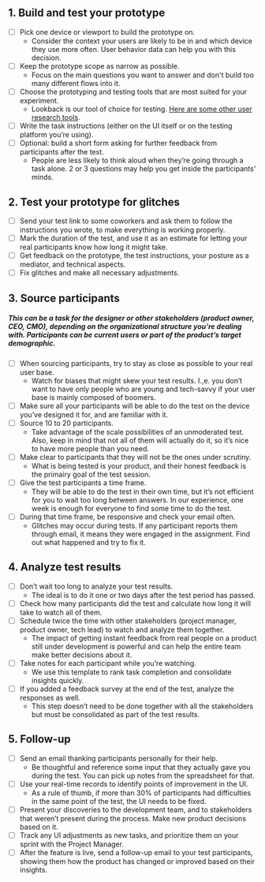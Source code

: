 ## 1. Build and test your prototype
* [ ] Pick one device or viewport to build the prototype on. 
    * Consider the context your users are likely to be in and which device they use more often. User behavior data can help you with this decision.
* [ ] Keep the prototype scope as narrow as possible.
    * Focus on the main questions you want to answer and don't build too many different flows into it. 
* [ ] Choose the prototyping and testing tools that are most suited for your experiment.
    * Lookback is our tool of choice for testing. [Here are some other user research tools](https://www.userinterviews.com/ux-research-field-guide-chapter/user-research-tools#toc-element-5).
* [ ] Write the task instructions (either on the UI itself or on the testing platform you’re using).
* [ ] Optional: build a short form asking for further feedback from participants after the test.
    * People are less likely to think aloud when they’re going through a task alone. 2 or 3 questions may help you get inside the participants' minds.

## 2. Test your prototype for glitches
* [ ] Send your test link to some coworkers and ask them to follow the instructions you wrote, to make everything is working properly.
* [ ] Mark the duration of the test, and use it as an estimate for letting your real participants know how long it might take.
* [ ] Get feedback on the prototype, the test instructions, your posture as a mediator, and technical aspects.
* [ ] Fix glitches and make all necessary adjustments.

## 3. Source participants
##### This can be a task for the designer or other stakeholders (product owner, CEO, CMO), depending on the organizational structure you’re dealing with. Participants can be current users or part of the product’s target demographic.

* [ ] When sourcing participants, try to stay as close as possible to your real user base. 
    * Watch for biases that might skew your test results. I.,e. you don’t want to have only people who are young and tech-savvy if your user base is mainly composed of boomers.
* [ ] Make sure all your participants will be able to do the test on the device you’ve designed it for, and are familiar with it.
* [ ] Source 10 to 20 participants.
    * Take advantage of the scale possibilities of an unmoderated test. Also, keep in mind that not all of them will actually do it, so it’s nice to have more people than you need.
* [ ] Make clear to participants that they will not be the ones under scrutiny. 
    * What is being tested is your product, and their honest feedback is the primairy goal of the test session.
* [ ] Give the test participants a time frame.
    * They will be able to do the test in their own time, but it’s not efficient for you to wait too long between answers. In our experience, one week is enough for everyone to find some time to do the test. 
* [ ] During that time frame, be responsive and check your email often.
    * Glitches may occur during tests. If any participant reports them through email, it means they were engaged in the assignment. Find out what happened and try to fix it.

## 4. Analyze test results
* [ ] Don’t wait too long to analyze your test results.
    * The ideal is to do it one or two days after the test period has passed.
* [ ] Check how many participants did the test and calculate how long it will take to watch all of them.
* [ ] Schedule twice the time with other stakeholders (project manager, product owner, tech lead) to watch and analyze them together.
    * The impact of getting instant feedback from real people on a product still under development is powerful and can help the entire team make better decisions about it.
* [ ] Take notes for each participant while you’re watching. 
    * We use this template to rank task completion and consolidate insights quickly.
* [ ] If you added a feedback survey at the end of the test, analyze the responses as well. 
    * This step doesn’t need to be done together with all the stakeholders but must be consolidated as part of the test results.

## 5. Follow-up
* [ ] Send an email thanking participants personally for their help. 
    * Be thoughtful and reference some input that they actually gave you during the test. You can pick up notes from the spreadsheet for that. 
* [ ] Use your real-time records to identify points of improvement in the UI. 
    * As a rule of thumb, if more than 30% of participants had difficulties in the same point of the test, the UI needs to be fixed. 
* [ ] Present your discoveries to the development team, and to stakeholders that weren’t present during the process. Make new product decisions based on it.
* [ ] Track any UI adjustments as new tasks, and prioritize them on your sprint with the Project Manager.
* [ ] After the feature is live, send a follow-up email to your test participants, showing them how the product has changed or improved based on their insights.
